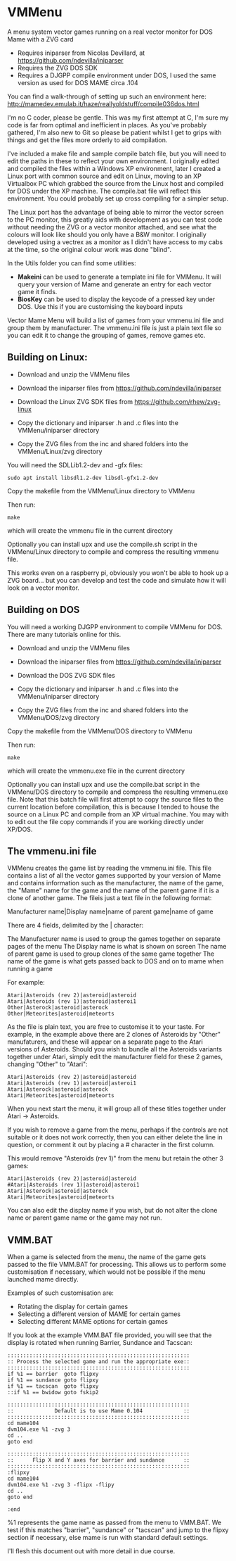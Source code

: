 # VMMenu

A menu system vector games running on a real vector monitor for DOS Mame with a ZVG card

 - Requires iniparser from Nicolas Devillard, at https://github.com/ndevilla/iniparser
 - Requires the ZVG DOS SDK
 - Requires a DJGPP compile environment under DOS, I used the same version as used for DOS MAME circa .104

You can find a walk-through of setting up such an environment here: http://mamedev.emulab.it/haze/reallyoldstuff/compile036dos.html

I'm no C coder, please be gentle. This was my first attempt at C, I'm sure my code is far from optimal and inefficient in places.
As you've probably gathered, I'm also new to Git so please be patient whilst I get to grips with things and get the files more orderly to aid compilation. 

I've included a make file and sample compile batch file, but you will need to edit the paths in these to reflect your own environment. I originally edited and compiled the files within a Windows XP environment, later I created a Linux port with common source and edit on Linux, moving to an XP Virtualbox PC which grabbed the source from the Linux host and compiled for DOS under the XP machine. The compile.bat file will reflect this environment. You could probably set up cross compiling for a simpler setup.

The Linux port has the advantage of being able to mirror the vector screen to the PC monitor, this greatly aids with development as you can test code without needing the ZVG or a vector monitor attached, and see what the colours will look like should you only have a B&W monitor. I originally developed using a vectrex as a monitor as I didn't have access to my cabs at the time, so the original colour work was done "blind".

In the Utils folder you can find some utilities:

 - **Makeini** can be used to generate a template ini file for VMMenu. It will query your version of Mame and generate an entry for each vector game it finds.
 - **BiosKey** can be used to display the keycode of a pressed key under DOS. Use this if you are customising the keyboard inputs

Vector Mame Menu will build a list of games from your vmmenu.ini file and group them by manufacturer. The vmmenu.ini file is just a plain text file so you can edit it to change the grouping of games, remove games etc.

## Building on Linux:

- Download and unzip the VMMenu files
- Download the iniparser files from https://github.com/ndevilla/iniparser
- Download the Linux ZVG SDK files from https://github.com/rhew/zvg-linux

- Copy the dictionary and iniparser .h and .c files into the VMMenu/iniparser directory
- Copy the ZVG files from the inc and shared folders into the VMMenu/Linux/zvg directory

You will need the SDLLib1.2-dev and -gfx files:

`sudo apt install libsdl1.2-dev libsdl-gfx1.2-dev`

Copy the makefile from the VMMenu/Linux directory to VMMenu

Then run:

`make`

which will create the vmmenu file in the current directory

Optionally you can install upx and use the compile.sh script in the VMMenu/Linux directory to compile and compress the resulting vmmenu file.

This works even on a raspberry pi, obviously you won't be able to hook up a ZVG board... but you can develop and test the code and simulate how it will look on a vector monitor.


## Building on DOS

You will need a working DJGPP environment to compile VMMenu for DOS. There are many tutorials online for this.

- Download and unzip the VMMenu files
- Download the iniparser files from https://github.com/ndevilla/iniparser
- Download the DOS ZVG SDK files

- Copy the dictionary and iniparser .h and .c files into the VMMenu/iniparser directory
- Copy the ZVG files from the inc and shared folders into the VMMenu/DOS/zvg directory

Copy the makefile from the VMMenu/DOS directory to VMMenu

Then run:

`make`

which will create the vmmenu.exe file in the current directory

Optionally you can install upx and use the compile.bat script in the VMMenu/DOS directory to compile and compress the resulting vmmenu.exe file. Note that this batch file will first attempt to copy the source files to the current location before compilation, this is because I tended to house the source on a Linux PC and compile from an XP virtual machine. You may with to edit out the file copy commands if you are working directly under XP/DOS.

## The vmmenu.ini file

VMMenu creates the game list by reading the vmmenu.ini file. This file contains a list of all the vector games supported by your version of Mame and contains information such as the manufacturer, the name of the game, the "Mame" name for the game and the name of the parent game if it is a clone of another game. The fileis just a text file in the following format:

Manufacturer name|Display name|name of parent game|name of game

There are 4 fields, delimited by the | character:

The Manufacturer name is used to group the games together on separate pages of the menu
The Display name is what is shown on screen
The name of parent game is used to group clones of the same game together
The name of the game is what gets passed back to DOS and on to mame when running a game

For example:

```
Atari|Asteroids (rev 2)|asteroid|asteroid
Atari|Asteroids (rev 1)|asteroid|asteroi1
Other|Asterock|asteroid|asterock
Other|Meteorites|asteroid|meteorts
```

As the file is plain text, you are free to customise it to your taste. For example, in the example above there are 2 clones of Asteroids by "Other" manufaturers, and these will appear on a separate page to the Atari versions of Asteroids. Should you wish to bundle all the Asteroids variants together under Atari, simply edit the manufacturer field for these 2 games, changing "Other" to "Atari":

```
Atari|Asteroids (rev 2)|asteroid|asteroid
Atari|Asteroids (rev 1)|asteroid|asteroi1
Atari|Asterock|asteroid|asterock
Atari|Meteorites|asteroid|meteorts
```

When you next start the menu, it will group all of these titles together under Atari -> Asteroids.

If you wish to remove a game from the menu, perhaps if the controls are not suitable or it does not work correctly, then you can either delete the line in question, or comment it out by placing a # character in the first column.

This would remove "Asteroids (rev 1)" from the menu but retain the other 3 games:

```
Atari|Asteroids (rev 2)|asteroid|asteroid
#Atari|Asteroids (rev 1)|asteroid|asteroi1
Atari|Asterock|asteroid|asterock
Atari|Meteorites|asteroid|meteorts
```

You can also edit the display name if you wish, but do not alter the clone name or parent game name or the game may not run.

## VMM.BAT

When a game is selected from the menu, the name of the game gets passed to the file VMM.BAT for processing. This allows us to perform some customisation if necessary, which would not be possible if the menu launched  mame directly.

Examples of such customisation are:
- Rotating the display for certain games
- Selecting a different version of MAME for certain games
- Selecting different MAME options for certain games

If you look at the example VMM.BAT file provided, you will see that the display is rotated when running Barrier, Sundance and Tacscan:

```
::::::::::::::::::::::::::::::::::::::::::::::::::::::::::
:: Process the selected game and run the appropriate exe::
::::::::::::::::::::::::::::::::::::::::::::::::::::::::::
if %1 == barrier  goto flipxy
if %1 == sundance goto flipxy
if %1 == tacscan  goto flipxy
::if %1 == bwidow goto fskip2
 
::::::::::::::::::::::::::::::::::::::::::::::::::::::::::
::             Default is to use Mame 0.104             ::
::::::::::::::::::::::::::::::::::::::::::::::::::::::::::
cd mame104
dvm104.exe %1 -zvg 3
cd ..
goto end

::::::::::::::::::::::::::::::::::::::::::::::::::::::::::
::      Flip X and Y axes for barrier and sundance      ::
::::::::::::::::::::::::::::::::::::::::::::::::::::::::::
:flipxy
cd mame104
dvm104.exe %1 -zvg 3 -flipx -flipy
cd ..
goto end

:end
```

%1 represents the game name as passed from the menu to VMM.BAT. We test if this matches "barrier", "sundance" or "tacscan" and jump to the flipxy section if necessary, else mame is run with standard default settings.



 
I'll flesh this document out with more detail in due course.
